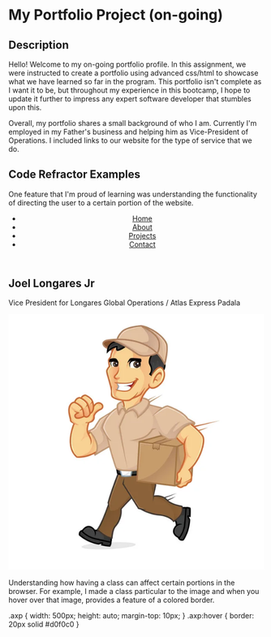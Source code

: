 # My Portfolio Project (on-going)

## Description 

Hello! Welcome to my on-going portfolio profile. In this assignment, we were instructed to create a portfolio using advanced css/html to showcase what we have learned so far in the program. This portfolio isn't complete as I want it to be, but throughout my experience in this bootcamp, I hope to update it further to impress any expert software developer that stumbles upon this. 

Overall, my portfolio shares a small background of who I am. Currently I'm employed in my Father's business and helping him as Vice-President of Operations. I included links to our website for the type of service that we do. 

## Code Refractor Examples 

One feature that I'm proud of learning was understanding the functionality of directing the user to a certain portion of the website. 

  <header>
    <nav>
      <ul>
        <li><a href="#home">Home</a></li>
        <li><a href="#about">About</a></li>
        <li><a href="#projects">Projects</a></li>
        <li><a href="#contact">Contact</a></li>
      </ul>
    </nav>
  </header>

  <main>
    <section id="home">
      <h1>Joel Longares Jr</h1>
        <p> Vice President for Longares Global Operations / Atlas Express Padala </p>
        <img src="assets/css/Images/Delivery Man!.jpg" class="image">
    </section>


Understanding how having a class can affect certain portions in the browser. For example, I made a class particular to the image and when you hover over that image, provides a feature of a colored border. 
  
   .axp {
    width: 500px;
    height: auto;
    margin-top: 10px;
  }
  .axp:hover {
    border: 20px solid #d0f0c0
  }


